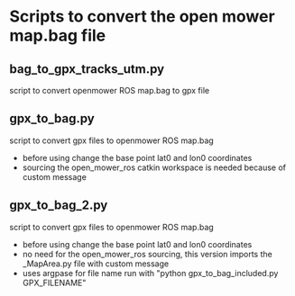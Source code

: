 # Scripts to convert the open mower map.bag file

## bag_to_gpx_tracks_utm.py
script to convert openmower ROS map.bag to gpx file

## gpx_to_bag.py
script to convert gpx files to openmower ROS map.bag
- before using change the base point lat0 and lon0 coordinates
- sourcing the open_mower_ros catkin workspace is needed because of custom message

## gpx_to_bag_2.py
script to convert gpx files to openmower ROS map.bag
- before using change the base point lat0 and lon0 coordinates
- no need for the open_mower_ros sourcing, this version imports the _MapArea.py file with custom message
- uses argpase for file name run with "python gpx_to_bag_included.py GPX_FILENAME"